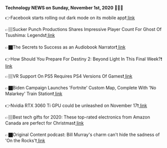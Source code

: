 <b>Technology NEWS on Sunday, November 1st, 2020</b> 📡📡📡 

👉Facebook starts rolling out dark mode on its mobile app❗️<a href='https://techblock.club/?p=8171'> link</a>

👉🏽Sucker Punch Productions Shares Impressive Player Count For Ghost Of Tsushima: Legends❗️<a href='https://techblock.club/?p=8173'> link</a>

👉🏿The Secrets to Success as an Audiobook Narrator❗️<a href='https://techblock.club/?p=8175'> link</a>

👉How Should You Prepare For Destiny 2: Beyond Light In This Final Week?❗️<a href='https://techblock.club/?p=8177'> link</a>

👉🏽VR Support On PS5 Requires PS4 Versions Of Games❗️<a href='https://techblock.club/?p=8179'> link</a>

👉🏿Biden Campaign Launches 'Fortnite' Custom Map, Complete With 'No Malarkey' Train Station❗️<a href='https://techblock.club/?p=8181'> link</a>

👉Nvidia RTX 3060 Ti GPU could be unleashed on November 17❗️<a href='https://techblock.club/?p=8183'> link</a>

👉🏽Best tech gifts for 2020: These top-rated electronics from Amazon Canada are perfect for Christmas❗️<a href='https://techblock.club/?p=8185'> link</a>

👉🏿Original Content podcast: Bill Murray's charm can't hide the sadness of 'On the Rocks'❗️<a href='https://techblock.club/?p=8187'> link</a>

